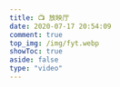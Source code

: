 ```yaml
---
title: 📺 放映厅
date: 2020-07-17 20:54:09
comment: true
top_img: /img/fyt.webp
showToc: true
aside: false
type: "video"
---
```


<script src="https://unpkg.com/jquery@latest/dist/jquery.min.js"></script>
<script>
function selectVideo(id){
    var src=$("#video-item-"+id).attr("data-src");
    $("#video-select").html("<iframe id='video-iframe' src='"+src+"' scrolling='no' border='0' frameborder='no' framespacing='0' allowfullscreen='true'> </iframe>");
    var iframe = document.getElementById("video-select")
    if(iframe.attachEvent){
      iframe.attachEvent("onreadystatechange", function() {
        if (iframe.readyState === "complete" || iframe.readyState == "loaded") {
          iframe.detachEvent("onreadystatechange", arguments.callee);
        if (document.getElementsByClassName('video-mirror').length>0) {
          console.log("1true")
          $(".video-mirror").attr("style","transform:scaleX(-1);")
          }
        }
      });
    }else{
      iframe.addEventListener("load", function() {
        this.removeEventListener("load", arguments.call, false);
      if (document.getElementsByClassName('video-mirror').length>0) {
        console.log("2true")
        $(".video-mirror").attr("style","transform:scaleX(-1);")
      }
      }, false);
    }
}
$(document).ready(selectVideo(0));
</script>
